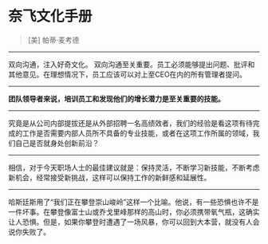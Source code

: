 # 奈飞文化手册

> [美] 帕蒂·麦考德

---

双向沟通，注入好奇文化。 双向沟通至关重要。员工必须能够提出问题、批评和其他意见。在理想情况下，员工应该可以对上至CEO在内的所有管理者提问。

---

**团队领导者来说，培训员工和发现他们的增长潜力是至关重要的技能。**

---

究竟是从公司内部提拔还是从外部招聘一名高绩效者，我们的经验是看这项有待完成的工作是否需要内部人员所不具备的专业技能，或者在这项工作所属的领域，我们自己是否就身处创新前沿？

---

相信，对于今天职场人士的最佳建议就是：保持灵活，不断学习新技能，不断考虑新机会，经常接受新挑战，这样可以保持工作的新鲜感和延展性。

---

哈斯廷斯用了“我们正在攀登崇山峻岭”这样一个比喻。他说，有一些恐惧也许不是一件坏事。在攀登像富士山或乔戈里峰那样的高山时，你必须携带氧气瓶，这确实让人恐惧。但是，如果你攀登时遭遇了一场风暴，你可以回到大本营，就没有人会说你失败了。
